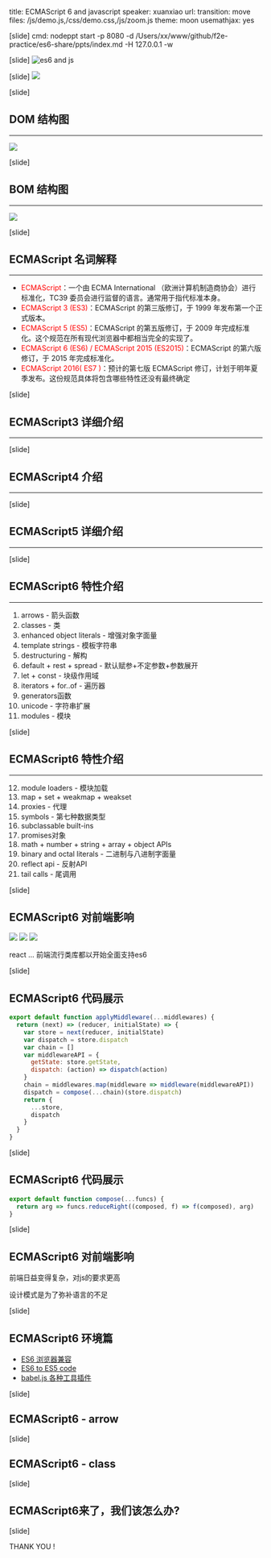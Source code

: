 title: ECMAScript 6 and javascript
speaker: xuanxiao
url: 
transition: move
files: /js/demo.js,/css/demo.css,/js/zoom.js
theme: moon
usemathjax: yes

[slide]
cmd: nodeppt start -p 8080 -d /Users/xx/www/github/f2e-practice/es6-share/ppts/index.md  -H 127.0.0.1 -w


[slide]
![es6 and js](/img/ecmascript6.png "es6 and js")

[slide]
![](/img/js.png )

[slide]
## DOM 结构图
----
![](/img/dom.gif )


[slide]
## BOM 结构图
----
![](/img/bom.jpg )


[slide]
## ECMAScript 名词解释
----
<style>
.ecmaScript{
    color: red;
}
</style>
* <span class='ecmaScript'>ECMAScript</span>：一个由 ECMA International （欧洲计算机制造商协会）进行标准化，TC39 委员会进行监督的语言。通常用于指代标准本身。
* <span class='ecmaScript'>ECMAScript 3 (ES3)</span>：ECMAScript 的第三版修订，于 1999 年发布第一个正式版本。
* <span class='ecmaScript'>ECMAScript 5 (ES5)</span>：ECMAScript 的第五版修订，于 2009 年完成标准化。这个规范在所有现代浏览器中都相当完全的实现了。
* <span class='ecmaScript'>ECMAScript 6 (ES6) / ECMAScript 2015 (ES2015)</span>：ECMAScript 的第六版修订，于 2015 年完成标准化。
* <span class='ecmaScript'>ECMAScript 2016( ES7 )</span>：预计的第七版 ECMAScript 修订，计划于明年夏季发布。这份规范具体将包含哪些特性还没有最终确定

[slide]
## ECMAScript3 详细介绍
----

[slide]
## ECMAScript4 介绍
----

[slide]
## ECMAScript5 详细介绍
----

[slide]
## ECMAScript6 特性介绍
----
1. arrows - 箭头函数 
2. classes - 类
3. enhanced object literals - 增强对象字面量
4. template strings - 模板字符串
5. destructuring - 解构
6. default + rest + spread - 默认赋参+不定参数+参数展开
7. let + const - 块级作用域
8. iterators + for..of - 遍历器
9. generators函数
10. unicode - 字符串扩展
11. modules - 模块

[slide]
## ECMAScript6 特性介绍
----
12. module loaders - 模块加载
13. map + set + weakmap + weakset
14. proxies - 代理
15. symbols - 第七种数据类型
16. subclassable built-ins
17. promises对象
18. math + number + string + array + object APIs
19. binary and octal literals - 二进制与八进制字面量
20. reflect api - 反射API
21. tail calls - 尾调用
    
[slide]
## ECMAScript6 对前端影响
![](/img/hax-say.png )
![](/img/yubo-say.png )
![](/img/yubo-say2.png )

react ... 前端流行类库都以开始全面支持es6

[slide]
## ECMAScript6 代码展示
~~~javascript
export default function applyMiddleware(...middlewares) {
  return (next) => (reducer, initialState) => {
    var store = next(reducer, initialState)
    var dispatch = store.dispatch
    var chain = []
    var middlewareAPI = {
      getState: store.getState,
      dispatch: (action) => dispatch(action)
    }
    chain = middlewares.map(middleware => middleware(middlewareAPI))
    dispatch = compose(...chain)(store.dispatch)
    return {
      ...store,
      dispatch
    }
  }
}
~~~

[slide]
## ECMAScript6 代码展示
~~~javascript
export default function compose(...funcs) {
  return arg => funcs.reduceRight((composed, f) => f(composed), arg)
}
~~~

[slide]
## ECMAScript6 对前端影响

前端日益变得复杂，对js的要求更高

设计模式是为了弥补语言的不足

[slide]
## ECMAScript6 环境篇

* [ES6 浏览器兼容](http://kangax.github.io/compat-table/es6/)
* [ES6 to ES5 code](https://github.com/hax/es6-in-action/blob/master/gulpfile.js)
* [babel.js 各种工具插件 ](https://babeljs.io/docs/setup/)


[slide]
## ECMAScript6 - arrow

[slide]
## ECMAScript6 - class


[slide]
## ECMAScript6来了，我们该怎么办?



[slide]

THANK YOU !